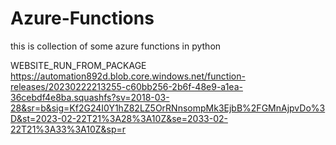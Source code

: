 # Azure-Functions
this is collection of some azure functions in python

WEBSITE_RUN_FROM_PACKAGE
https://automation892d.blob.core.windows.net/function-releases/20230222213255-c60bb256-2b6f-48e9-a1ea-36cebdf4e8ba.squashfs?sv=2018-03-28&sr=b&sig=Kf2G24I0Y1hZ82LZ5OrRNnsompMk3EjbB%2FGMnAjpvDo%3D&st=2023-02-22T21%3A28%3A10Z&se=2033-02-22T21%3A33%3A10Z&sp=r